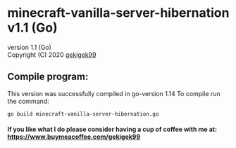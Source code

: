 # minecraft-vanilla-server-hibernation v1.1 (Go)
version 1.1 (Go)<br/>
Copyright (C) 2020 [gekigek99](https://github.com/gekigek)<br/>

## Compile program:
This version was successfully compiled in go-version 1.14
To compile run the command:
```
go build minecraft-vanilla-server-hibernation.go
```

#### If you like what I do please consider having a cup of coffee with me at: https://www.buymeacoffee.com/gekigek99
